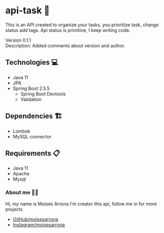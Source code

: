 # api-task 📓
This is an API created to organize your tasks, you prioritize task, change status add tags. Api status is primitive, I keep writing code.  
  
Version 0.1.1   
Description: Added comments about version and author.

## Technologies 💻
- Java 11
- JPA
- Spring Boot 2.5.5
  - Spring Boot Devtools
  - Validation

## Dependencies 🏗️
- Lombok
- MySQL connector

## Requirements 📋
- Java 11
- Apache
- Mysql

### About me 👨‍💻
Hi, my name is Moises Arrona I'm creator this api, follow me in for more projects

- [GitHub/moisesarrona](https://github.com/mosesarrona)
- [Instagram/moisesarrona](https://www.instagram.com/moisesarrona/)